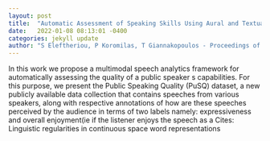 ```yaml
---
layout: post
title:  "Automatic Assessment of Speaking Skills Using Aural and Textual Information"
date:   2022-01-08 08:13:01 -0400
categories: jekyll update
author: "S Eleftheriou, P Koromilas, T Giannakopoulos - Proceedings of The Fourth , 2021"
---
```

In this work we propose a multimodal speech analytics framework for automatically assessing the quality of a public speaker s capabilities. For this purpose, we present the Public Speaking Quality (PuSQ) dataset, a new publicly available data collection that contains speeches from various speakers, along with respective annotations of how are these speeches perceived by the audience in terms of two labels namely: expressiveness and overall enjoyment(ie if the listener enjoys the speech as a Cites: Linguistic regularities in continuous space word representations